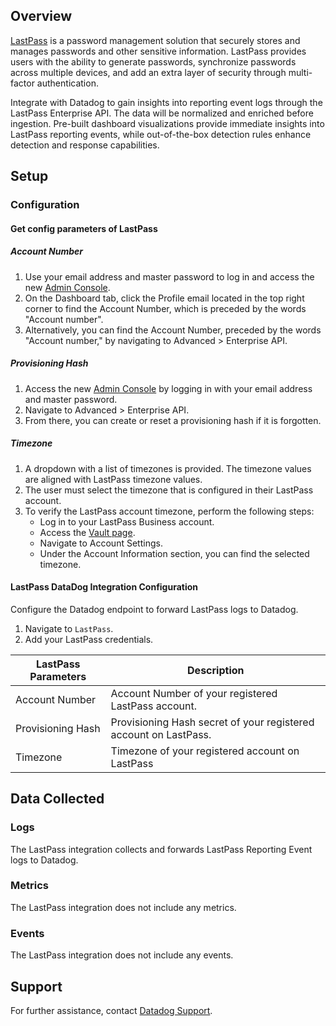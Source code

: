 ## Overview

[LastPass][1] is a password management solution that securely stores and manages passwords and other sensitive
information. LastPass provides users with the ability to generate passwords, synchronize passwords across multiple
devices, and add an extra layer of security through multi-factor authentication.

Integrate with Datadog to gain insights into reporting event logs through the LastPass Enterprise API. The data will be
normalized and enriched before ingestion. Pre-built dashboard visualizations provide immediate insights into LastPass
reporting events, while out-of-the-box detection rules enhance detection and response capabilities.

## Setup

### Configuration

#### Get config parameters of LastPass

##### Account Number

1. Use your email address and master password to log in and access the new [Admin Console](https://admin.lastpass.com/).
2. On the Dashboard tab, click the Profile email located in the top right corner to find the Account Number, which is
   preceded by the words "Account number".
3. Alternatively, you can find the Account Number, preceded by the words "Account number," by navigating to Advanced >
   Enterprise API.

##### Provisioning Hash

1. Access the new [Admin Console](https://admin.lastpass.com) by logging in with your email address and master password.
2. Navigate to Advanced > Enterprise API.
3. From there, you can create or reset a provisioning hash if it is forgotten.

##### Timezone

1. A dropdown with a list of timezones is provided. The timezone values are aligned with LastPass timezone values.
2. The user must select the timezone that is configured in their LastPass account.
3. To verify the LastPass account timezone, perform the following steps:
    - Log in to your LastPass Business account.
    - Access the [Vault page](https://lastpass.com/vault/).
    - Navigate to Account Settings.
    - Under the Account Information section, you can find the selected timezone.

#### LastPass DataDog Integration Configuration

Configure the Datadog endpoint to forward LastPass logs to Datadog.

1. Navigate to `LastPass`.
2. Add your LastPass credentials.

| LastPass Parameters | Description                                                      |
|---------------------|------------------------------------------------------------------|
| Account Number      | Account Number of your registered LastPass account.              |
| Provisioning Hash   | Provisioning Hash secret of your registered account on LastPass. |
| Timezone            | Timezone of your registered account on LastPass                  |

## Data Collected

### Logs

The LastPass integration collects and forwards LastPass Reporting Event logs to Datadog.

### Metrics

The LastPass integration does not include any metrics.

### Events

The LastPass integration does not include any events.

## Support

For further assistance, contact [Datadog Support][2].

[1]: https://www.lastpass.com/products/business

[2]: https://docs.datadoghq.com/help/
